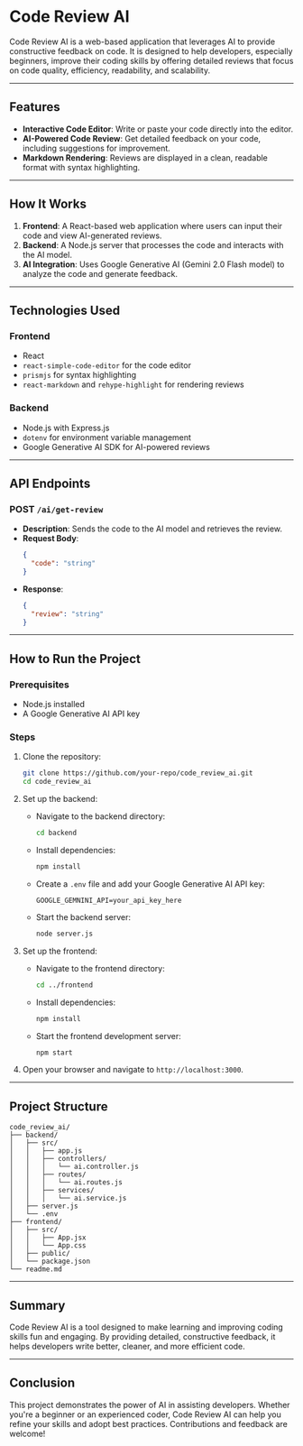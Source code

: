 # Code Review AI

Code Review AI is a web-based application that leverages AI to provide constructive feedback on code. It is designed to help developers, especially beginners, improve their coding skills by offering detailed reviews that focus on code quality, efficiency, readability, and scalability.

---

## Features

- **Interactive Code Editor**: Write or paste your code directly into the editor.
- **AI-Powered Code Review**: Get detailed feedback on your code, including suggestions for improvement.
- **Markdown Rendering**: Reviews are displayed in a clean, readable format with syntax highlighting.

---

## How It Works

1. **Frontend**: A React-based web application where users can input their code and view AI-generated reviews.
2. **Backend**: A Node.js server that processes the code and interacts with the AI model.
3. **AI Integration**: Uses Google Generative AI (Gemini 2.0 Flash model) to analyze the code and generate feedback.

---

## Technologies Used

### Frontend
- React
- `react-simple-code-editor` for the code editor
- `prismjs` for syntax highlighting
- `react-markdown` and `rehype-highlight` for rendering reviews

### Backend
- Node.js with Express.js
- `dotenv` for environment variable management
- Google Generative AI SDK for AI-powered reviews

---

## API Endpoints

### POST `/ai/get-review`
- **Description**: Sends the code to the AI model and retrieves the review.
- **Request Body**:
  ```json
  {
    "code": "string"
  }
  ```
- **Response**:
  ```json
  {
    "review": "string"
  }
  ```

---

## How to Run the Project

### Prerequisites
- Node.js installed
- A Google Generative AI API key

### Steps
1. Clone the repository:
   ```bash
   git clone https://github.com/your-repo/code_review_ai.git
   cd code_review_ai
   ```

2. Set up the backend:
   - Navigate to the backend directory:
     ```bash
     cd backend
     ```
   - Install dependencies:
     ```bash
     npm install
     ```
   - Create a `.env` file and add your Google Generative AI API key:
     ```
     GOOGLE_GEMNINI_API=your_api_key_here
     ```
   - Start the backend server:
     ```bash
     node server.js
     ```

3. Set up the frontend:
   - Navigate to the frontend directory:
     ```bash
     cd ../frontend
     ```
   - Install dependencies:
     ```bash
     npm install
     ```
   - Start the frontend development server:
     ```bash
     npm start
     ```

4. Open your browser and navigate to `http://localhost:3000`.

---

## Project Structure

```
code_review_ai/
├── backend/
│   ├── src/
│   │   ├── app.js
│   │   ├── controllers/
│   │   │   └── ai.controller.js
│   │   ├── routes/
│   │   │   └── ai.routes.js
│   │   ├── services/
│   │   │   └── ai.service.js
│   ├── server.js
│   └── .env
├── frontend/
│   ├── src/
│   │   ├── App.jsx
│   │   └── App.css
│   ├── public/
│   └── package.json
└── readme.md
```

---

## Summary

Code Review AI is a tool designed to make learning and improving coding skills fun and engaging. By providing detailed, constructive feedback, it helps developers write better, cleaner, and more efficient code.

---

## Conclusion

This project demonstrates the power of AI in assisting developers. Whether you're a beginner or an experienced coder, Code Review AI can help you refine your skills and adopt best practices. Contributions and feedback are welcome!

